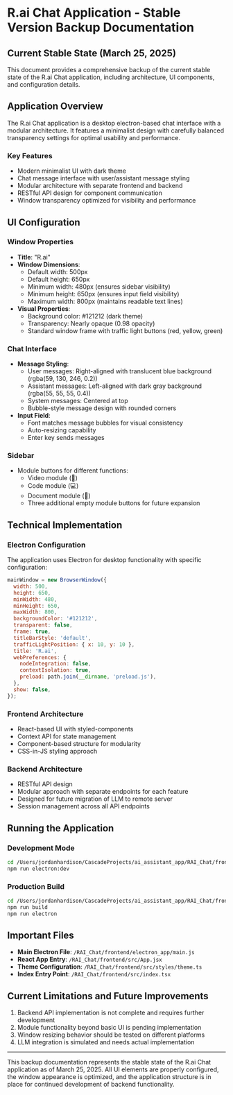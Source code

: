 # R.ai Chat Application - Stable Version Backup Documentation

## Current Stable State (March 25, 2025)

This document provides a comprehensive backup of the current stable state of the R.ai Chat application, including architecture, UI components, and configuration details.

## Application Overview

The R.ai Chat application is a desktop electron-based chat interface with a modular architecture. It features a minimalist design with carefully balanced transparency settings for optimal usability and performance.

### Key Features

- Modern minimalist UI with dark theme
- Chat message interface with user/assistant message styling
- Modular architecture with separate frontend and backend
- RESTful API design for component communication
- Window transparency optimized for visibility and performance

## UI Configuration

### Window Properties
- **Title**: "R.ai"
- **Window Dimensions**:
  - Default width: 500px
  - Default height: 650px
  - Minimum width: 480px (ensures sidebar visibility)
  - Minimum height: 650px (ensures input field visibility)
  - Maximum width: 800px (maintains readable text lines)
- **Visual Properties**:
  - Background color: #121212 (dark theme)
  - Transparency: Nearly opaque (0.98 opacity)
  - Standard window frame with traffic light buttons (red, yellow, green)

### Chat Interface
- **Message Styling**:
  - User messages: Right-aligned with translucent blue background (rgba(59, 130, 246, 0.2))
  - Assistant messages: Left-aligned with dark gray background (rgba(55, 55, 55, 0.4))
  - System messages: Centered at top
  - Bubble-style message design with rounded corners
- **Input Field**:
  - Font matches message bubbles for visual consistency
  - Auto-resizing capability
  - Enter key sends messages

### Sidebar
- Module buttons for different functions:
  - Video module (🎥)
  - Code module (💻)
  - Document module (📝)
  - Three additional empty module buttons for future expansion

## Technical Implementation

### Electron Configuration
The application uses Electron for desktop functionality with specific configuration:

```javascript
mainWindow = new BrowserWindow({
  width: 500,
  height: 650,
  minWidth: 480,
  minHeight: 650,
  maxWidth: 800,
  backgroundColor: '#121212',
  transparent: false,
  frame: true,
  titleBarStyle: 'default',
  trafficLightPosition: { x: 10, y: 10 },
  title: 'R.ai',
  webPreferences: {
    nodeIntegration: false,
    contextIsolation: true,
    preload: path.join(__dirname, 'preload.js'),
  },
  show: false,
});
```

### Frontend Architecture
- React-based UI with styled-components
- Context API for state management
- Component-based structure for modularity
- CSS-in-JS styling approach

### Backend Architecture
- RESTful API design
- Modular approach with separate endpoints for each feature
- Designed for future migration of LLM to remote server
- Session management across all API endpoints

## Running the Application

### Development Mode
```bash
cd /Users/jordanhardison/CascadeProjects/ai_assistant_app/RAI_Chat/frontend
npm run electron:dev
```

### Production Build
```bash
cd /Users/jordanhardison/CascadeProjects/ai_assistant_app/RAI_Chat/frontend
npm run build
npm run electron
```

## Important Files

- **Main Electron File**: `/RAI_Chat/frontend/electron_app/main.js`
- **React App Entry**: `/RAI_Chat/frontend/src/App.jsx`
- **Theme Configuration**: `/RAI_Chat/frontend/src/styles/theme.ts`
- **Index Entry Point**: `/RAI_Chat/frontend/src/index.tsx`

## Current Limitations and Future Improvements

1. Backend API implementation is not complete and requires further development
2. Module functionality beyond basic UI is pending implementation
3. Window resizing behavior should be tested on different platforms
4. LLM integration is simulated and needs actual implementation

---

This backup documentation represents the stable state of the R.ai Chat application as of March 25, 2025. All UI elements are properly configured, the window appearance is optimized, and the application structure is in place for continued development of backend functionality.
